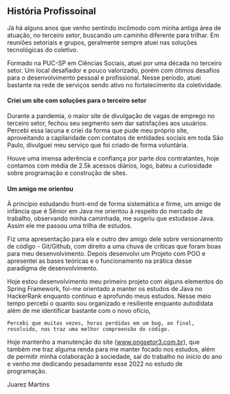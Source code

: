 <h2>História Profissoinal</h2>
  
  Já há alguns anos que venho sentindo incômodo com minha antiga área de atuação, no terceiro setor, buscando um caminho 
  diferente para trilhar. Em reuniões setoriais e grupos, geralmente sempre atuei nas soluções tecnológicas do coletivo.
  
  Formado na PUC-SP em Ciências Sociais, atuei por uma década no terceiro setor. Um local desafiador e pouco valorizado,
  porém com ótimos desafios para o desenvolvimento pessoal e profissional. Nesse período, atuei bastante na rede de serviços
  sendo ativo no fortalecimento da coletividade.
  
  <h4>Criei um site com soluções para o terceiro setor</h4>
  
  Durante a pandemia, o maior site de divulgação de vagas de emprego no terceiro setor, fechou seu segmento sem dar
  satisfações aos usuários. Percebi essa lacuna e criei da forma que pude meu próprio site, aproveitando a capilaridade
  com contatos de entidades sociais em toda São Paulo, divulguei meu serviço que foi criado de forma voluntária.
  
  Houve uma imensa aderência e confiança por parte dos contratantes, hoje contamos com média de 2.5k acessos diários,
  logo, bateu a curiosidade sobre programação e construção de sites. 
  
  <h4>Um amigo me orientou</h4>
  
  À princípio estudando front-end de forma sistemática e firme, um amigo de infância que é Sênior em Java me orientou à
  respeito do mercado de trabalho, observando minha caminhada, me sugeriu que estudasse Java. Assim ele me passou uma trilha 
  de estudos.
  
  Fiz uma apresentação para ele e outro dev amigo dele sobre versionamento de código - Git/Github, com direito a uma chuva de 
  críticas que foram boas para meu desenvolvimento. Depois desenvolvi um Projeto com POO e apresentei as bases teóricas e o 
  funcionamento na prática desse paradigma de desenvolvimento.
  
  Hoje estou desenvolvimento meu primeiro projeto com alguns elementos do Spring Framework, foi-me orientado a manter os 
  estudos de Java no HackerRank enquanto continuo e aprofundo meus estudos. Nesse meio tempo percebi o quanto sou organizado e
  resiliente enquanto autodidata além de me identificar bastante com o novo ofício,
  
    Percebi que muitas vezes, horas perdidas em um bug, ao final, resolvido, nos traz uma melhor compreensão do código.
  
  Hoje mantenho a manutenção do site (www.ongsetor3.com.br), que também me traz alguma renda para me manter focado nos estudos,
  além de permitir minha colaboração à sociedade, saí do trabalho no início do ano e venho me dedicando pesadamente esse 2022 no
  estudo de programação. 
  
  Juarez Martins
